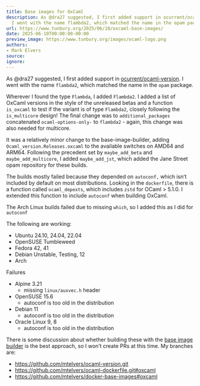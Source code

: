 ```yaml
---
title: Base images for OxCaml
description: As @dra27 suggested, I first added support in ocurrent/ocaml-version.
  I went with the name flambda2, which matched the name in the opam package.
url: https://www.tunbury.org/2025/06/10/oxcaml-base-images/
date: 2025-06-10T00:00:00-00:00
preview_image: https://www.tunbury.org/images/ocaml-logo.png
authors:
- Mark Elvers
source:
ignore:
---
```


<p>As @dra27 suggested, I first added support in <a href="https://github.com/ocurrent/ocaml-version.git">ocurrent/ocaml-version</a>. I went with the name <code class="language-plaintext highlighter-rouge">flambda2</code>, which matched the name in the <code class="language-plaintext highlighter-rouge">opam</code> package.</p>

<p>Wherever I found the type <code class="language-plaintext highlighter-rouge">Flambda</code>, I added <code class="language-plaintext highlighter-rouge">Flambda2</code>. I added a list of OxCaml versions in the style of the unreleased betas and a function <code class="language-plaintext highlighter-rouge">is_oxcaml</code> to test if the variant is of type <code class="language-plaintext highlighter-rouge">Flambda2</code>, closely following the <code class="language-plaintext highlighter-rouge">is_multicore</code> design! The final change was to <code class="language-plaintext highlighter-rouge">additional_packages</code> concatenated <code class="language-plaintext highlighter-rouge">ocaml-options-only-</code> to <code class="language-plaintext highlighter-rouge">flambda2</code> - again, this change was also needed for multicore.</p>

<p>It was a relatively minor change to the base-image-builder, adding <code class="language-plaintext highlighter-rouge">Ocaml_version.Releases.oxcaml</code> to the available switches on AMD64 and ARM64. Following the precedent set by <code class="language-plaintext highlighter-rouge">maybe_add_beta</code> and <code class="language-plaintext highlighter-rouge">maybe_add_multicore</code>, I added <code class="language-plaintext highlighter-rouge">maybe_add_jst</code>, which added the Jane Street opam repository for these builds.</p>

<p>The builds mostly failed because they depended on <code class="language-plaintext highlighter-rouge">autoconf,</code> which isn’t included by default on most distributions. Looking in the <code class="language-plaintext highlighter-rouge">dockerfile</code>, there is a function called <code class="language-plaintext highlighter-rouge">ocaml_depexts</code>, which includes <code class="language-plaintext highlighter-rouge">zstd</code> for OCaml &gt; 5.1.0. I extended this function to include <code class="language-plaintext highlighter-rouge">autoconf</code> when building OxCaml.</p>

<p>The Arch Linux builds failed due to missing <code class="language-plaintext highlighter-rouge">which</code>, so I added this as I did for <code class="language-plaintext highlighter-rouge">autoconf</code></p>

<p>The following are working:</p>

<ul>
  <li>Ubuntu 24.10, 24.04, 22.04</li>
  <li>OpenSUSE Tumbleweed</li>
  <li>Fedora 42, 41</li>
  <li>Debian Unstable, Testing, 12</li>
  <li>Arch</li>
</ul>

<p>Failures</p>

<ul>
  <li>Alpine 3.21
    <ul>
      <li>missing <code class="language-plaintext highlighter-rouge">linux/auxvec.h</code> header</li>
    </ul>
  </li>
  <li>OpenSUSE 15.6
    <ul>
      <li>autoconf is too old in the distribution</li>
    </ul>
  </li>
  <li>Debian 11
    <ul>
      <li>autoconf is too old in the distribution</li>
    </ul>
  </li>
  <li>Oracle Linux 9, 8
    <ul>
      <li>autoconf is too old in the distribution</li>
    </ul>
  </li>
</ul>

<p>There is some discussion about whether building these with the <a href="https://images.ci.ocaml.org">base image builder</a> is the best approach, so I won’t create PRs at this time. My branches are:</p>
<ul>
  <li><a href="https://github.com/mtelvers/ocaml-version.git">https://github.com/mtelvers/ocaml-version.git</a></li>
  <li><a href="https://github.com/mtelvers/ocaml-dockerfile.git#oxcaml">https://github.com/mtelvers/ocaml-dockerfile.git#oxcaml</a></li>
  <li><a href="https://github.com/mtelvers/docker-base-images#oxcaml">https://github.com/mtelvers/docker-base-images#oxcaml</a></li>
</ul>

